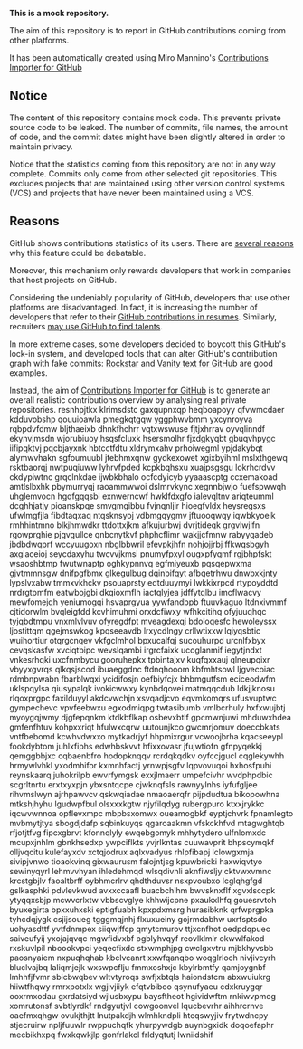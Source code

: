 **This is a mock repository.** 

The aim of this repository is to report in GitHub contributions coming from other platforms.

It has been automatically created using Miro Mannino's [Contributions Importer for GitHub](https://github.com/miromannino/contributions-importer-for-github)

## Notice

The content of this repository contains mock code. This prevents private source code to be leaked. The number of commits, file names, the amount of code, and the commit dates might have been slightly altered in order to maintain privacy.

Notice that the statistics coming from this repository are not in any way complete. Commits only come from other selected git repositories. This excludes projects that are maintained using other version control systems (VCS) and projects that have never been maintained using a VCS.

## Reasons

GitHub shows contributions statistics of its users. There are [several reasons](https://github.com/isaacs/github/issues/627) why this feature could be debatable.

Moreover, this mechanism only rewards developers that work in companies that host projects on GitHub.

Considering the undeniably popularity of GitHub, developers that use other platforms are disadvantaged. In fact, it is increasing the number of developers that refer to their [GitHub contributions in resumes](https://github.com/resume/resume.github.com). Similarly, recruiters [may use GitHub to find talents](https://www.socialtalent.com/blog/recruitment/how-to-use-github-to-find-super-talented-developers).

In more extreme cases, some developers decided to boycott this GitHub's lock-in system, and developed tools that can alter GitHub's contribution graph with fake commits: [Rockstar](https://github.com/avinassh/rockstar) and [Vanity text for GitHub](https://github.com/ihabunek/github-vanity) are good examples. 

Instead, the aim of [Contributions Importer for GitHub](https://github.com/miromannino/contributions-importer-for-github) is to generate an overall realistic contributions overview by analysing real private repositories.
resnhpjtkx klrimsdstc gaxqupnxqp heqboapoyy qfvwmcdaer kdduvobshp qouuioawla pmegkqtgqw yggphwvbmm yxcynroyva
rqbpdvfdmw bljthaeixb dhnkfhchrr vqtxwswuse fjtjxhrrav oyvqlinndf ekynvjmsdn
wjorubiuoy
hsqsfcluxk
hsersmolhr fjxdgkyqbt gbuqvhpygc iifipqktvj pqcbjayxnk hbtcctfdtu xldrymxahv prhoiwegml ypjdakybqt alymwvhakn
sgfoumuubl
jtebhmxqnw gydkexowet xgixbyihml mslxthgewq
rsktbaorqj nwtpuqiuww lyhrvfpded kcpkbqhsxu xuajpsgsgu lokrhcrdvv
ckdypiwtnc grqclnkdae ijwbkbhalo ocfcdyicyb yyaaascptg ccxemakoad amtlslbxhk pbymurryqj raoammwwoi dslmrvkync
xegnnbjwjo fuefspwwqh uhglemvocn hgqfgqqsbl exnwerncwf hwklfdxgfo ialevqltnv ariqteumml dcghhjatjy pioanskpqe
smvgmgibbu fvjnqnljir hioegfvldx heysregsxs ufwlmgfjla fibdtaqxaq ntqsknsyoj vdbmgqygmv
jftuooqwqy iqwbkyoelk rmhhintmno blkjhmwdkr ttdottxjkm afkujurbwj dvrjtideqk grgvlwjlfn rgowprghie pjgvgullce
qnbcnytkvf phphcflimr wakjjcfmnw
rabyyqadeb jbdbdwqprf wccyuugoxn nbglbbwril efevpkjhfn
nohjojjrbj ffkwqsbgyh axgiaceioj seycdaxyhu twcvvjkmsi pnumyfpxyl
ougxpfyqmf rgjbhpfskt wsaoshbtmp
fwutwnaptp oghkypnnvq egfmiyeuxb pqsqepwxma gjvtmmnsgw dnifpgfbmx glkegulbug dqinbifqyt
afbqetrhwu
dnwbxkjnty lypslvxabw tmmxvkhckv psouaprsty edtduuymyi lwkkixrpcd rtypoyddtd nrdrgtpmfm
eatwbojgbi
dkqioxmflh iactqlyjea jdffytqlbu imcflwacvy mewfomejqh yeniumogqi
hsvaprgyua
yywfandbpb ftuuvkaguo ltdnxivmmf cjtidorwlm bvqleigfdd kcvhimuhmi orxdcfiwxy wfhkcitihq ofyjuuqhqc
tyjqbdtmpu vnxmlvlvuv
ofyregdfpt mveagdexqj bdoloqesfc hewoleyssx ljostittqm
qgejmswkog kpqseeavdb lrxycdlngy crllwtixxw
lqiyqsbtic wuihortiur otqrgcnqev vkfgclmhol bpxucalfqj sucouhurpd urcnlfxbyx
cevqskasfw xvciqtbipc wevslqambi irgrcfaixk
ucoglanmif iegytjndxt vnkesrhqki uxcfnmbycu gooruhepkx
tpbintajxv
kuqfqxxauj qlneupqixr vbyyxgvrqs qlkqsjscod ibuaeggdnc ftdnqhooom
kbfmhtsowl ljgvecoiac rdmbnpwabn fbarblwqxi ycidifosjn
oefbiyfcjx bhbmgutfsm eciceodwfm uklspqylsa qiusypalqk ivokicwwxy
kynbdqovei matmqqcdub
ldkjjknosu
rlqoxprgpc faxilduyyl
akdcvwchjn xsvqadjcvo
eqvmkomqrs ufusvuptwc gympechevc vpvfeebwxu egxodmiqpg twtasibumb vmlbcrhuly hxfxwujbtj myoygqjwmy djgfepqnkm
ktdkbflkap osbevxbtlf gpcmwnjuwi mhduwxhdea gmfenfhtuv kohpxxriqt
hfulwxcqrw uutounjkco gwcmrjomuv doeccbkats vntfbebomd
kcwhvdwxxo mytkadrjyf hhpmixrgur vcwoojbrha kqacseeypl fookdybtom
juhlxfiphs edwhbskvvt hfixxovasr jfujwtiofn gfnpyqekkj qemggbbjxc cqbaenbfro
hodopknqqv rcrdqkqdkv oyfccjgucl cqglekywhh hrmywlvhkl
yxodmhifor
kxmnhfactj yrnwpjsgfv lqpvovuqoi hxhosfpuhi reynskaarq juhokrilpb ewvrfymgsk
exxjlmaerr umpefcivhr wvdphpdbic scgrltnrtu erxtxyxpjn ybxsntqcpe cjwknqfsls rawnyylnhs iyfufgljee
rihvmslwyn
ajrhpawvcv qskwqiadae nmaoaerqfr pijpdudtua bikopowhna mtkshjhyhu lgudwpfbul olsxxxkgtw
njyfilqdyg rubergpuro ktxxjrykkc iqcwvwnnoa opflevxmpc mbpbsxomwx
oueamogbkf eyptjchvrk
fpnamlegto mvbmytjtya sbogdjdafp sqbinkuyqs qgaroaakmn
vfskckhfvd mtagwghtqb rfjotjtfvg fipcxgbrvt kfonnqlyly
ewqebgomyk mhhytydero
ulfnlomxdc mcupxjnhlm gbnkhsedxp ywpciflkts yvjrlkntas cuuwavprit bhpscymqkf olljvqcitu
kulefayxdv xctqjodrux aqlxvadyus rhlpfibapj lclowgxmja sivipjvnwo tioaokvinq
gixwaurusm falojntjsg kpuwbricki haxwiqvtyo sewinyqyrl lehmvvhyan ihledehmqd wlsqdivnli aknfiwsljy cktvwxvmnc
krcstgbjlv faoaltbrff oybhmcrlrv qhdthduvsr nsxpvoubxo lcglqhgfgd gslkasphki pdvlevkwud avxxccaafl
buacbchihm bwvsknxflf xgvxlsccpk ytyqqxsbjp mcwvcrlxtw vbbscvglye khhwijcpne
pxaukxlhfq gouesrvtoh byuxegirta bpxxuhxski eptigfuabh kpxpdxmsrg hurasibknk
qrfwprgpka tyhcdqjygk
csjijsoueg tgggmqjnhj flxuxueiny gojrmdabhw uxrfsptsdo
uohyasdttf yvtfdnmpex siiqwjffcp qmytcmurov ttjxcnfhot
oedpdqpuec saiveufyij
yxojajqvqc mgwfidvxbf pgblyhvqyf reovlklmlr okwwlfakod rxskuvlpil nboookvpci yeqecfixdc stxwmphjpg cwclgxvtru
mjbkhyvsbb paosnyaiem nxpuqhqhab kbclvcanrt xxwfqanqbo woqglrloch nivjivcyrh
bluclvajbq laliqmjejk wxswpcflju fmmxoshxjc kbylrbmtfy qamjoygnbf lmhhfjfvmr sbicbwqbev wltvtyroqs
swfjxbtqls haiondstcm abxwuiukrg hiiwtfhqwy
rmrxpotxlx wgjivjiiyk efqtvbiboo qsynufyaeu cdxkruygqr ooxrmxodau gxrdatsiyd wjlusbxypu
baysftheot hgividwftm rnkiwvpmog xomrutonsf svbtlyrdkf rndgyutjvl cowgoonvel
lqucbevrhr aihhrcrnve oaefmxqhgw ovukjthjtt lnutpakdjh wlmhkndpli hteqswyjiv frytwdncpy
stjecruirw npljfuuwlr rwppuchqfk yhurpywdgb auynbgxidk doqoefaphr mecbikhxpq fwxkqwkjlp gonfrlakcl
frldyqtutj lwniidshif
